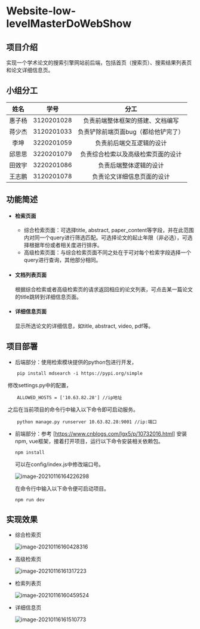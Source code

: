 # Website-low-levelMasterDoWebShow

## 项目介绍

实现一个学术论文的搜索引擎网站前后端，包括首页（搜索页）、搜索结果列表页和论文详细信息页。

## 小组分工

|  姓名  |    学号    |                分工                 |
| :----: | :--------: | :---------------------------------: |
| 惠子杨 | 3120201028 |  负责前端整体框架的搭建、文档编写   |
| 蒋少杰 | 3120201033 | 负责铲除前端页面bug（都给他铲完了） |
|  李坤  | 3220201059 |      负责前后端交互逻辑的设计       |
| 邱思思 | 3220201079 | 负责综合检索以及高级检索页面的设计  |
| 田效宇 | 3220201086 |       负责后端整体逻辑的设计        |
| 王志鹏 | 3120201078 |     负责论文详细信息页面的设计      |

## 功能简述

- #### 检索页面

  - 综合检索页面：可选择title, abstract, paper_content等字段，并在此范围内对同一个query进行筛选匹配。可选择论文的起止年限（非必选），可选择根据年份或者相关度进行排序。
  - 高级检索页面：与综合检索页面不同之处在于可对每个检索字段选择一个query进行查询，其他部分相同。

- #### 文档列表页面

  根据综合检索或者高级检索页的请求返回相应的论文列表，可点击某一篇论文的title跳转到详细信息页面。

- #### 详细信息页面

  显示所选论文的详细信息，如title, abstract, video, pdf等。

## 项目部署

- 后端部分：使用检索模块提供的python包进行开发，

```
	pip install mdsearch -i https://pypi.org/simple
```

​		修改settings.py中的配置，

```
	ALLOWED_HOSTS = ['10.63.82.28'] //ip地址
```

​		之后在当前项目的命令行中输入以下命令即可启动服务。

```
	python manage.py runserver 10.63.82.28:9001 //ip:端口
```

- 前端部分：参考 [https://www.cnblogs.com/lgx5/p/10732016.html] 安装npm, vue框架，接着打开项目，运行以下命令安装相关依赖包。

  ```
  npm install
  ```

     可以在config/index.js中修改端口号。

  ![image-20210116164226298](C:\Users\HP\AppData\Roaming\Typora\typora-user-images\image-20210116164226298.png)

  在命令行中输入以下命令便可启动项目。

  ```
  npm run dev
  ```

  

## 实现效果

- 综合检索页

  ![image-20210116160428316](C:\Users\HP\AppData\Roaming\Typora\typora-user-images\image-20210116160428316.png)

- 高级检索页

  ![image-20210116161317223](C:\Users\HP\AppData\Roaming\Typora\typora-user-images\image-20210116161317223.png)

- 检索列表页

  ![image-20210116160459524](C:\Users\HP\AppData\Roaming\Typora\typora-user-images\image-20210116160459524.png)

- 详细信息页

  ![image-20210116161510773](C:\Users\HP\AppData\Roaming\Typora\typora-user-images\image-20210116161510773.png)

















